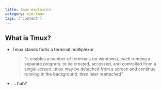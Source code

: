 ```yaml
---
title: tmux-explained
category: vim-tmux
tags: ['content']
---
```


What is Tmux?
-------------

* Tmux stands for/is a terminal multiplexor

  > "it enables a number of terminals (or windows), each running a separate
  > program, to be created, accessed, and controlled from a single screen. tmux
  > may be detached from a screen and continue running in the background, then
  > later reattached"

* ... huh?
